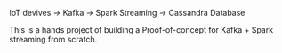 IoT devives -> Kafka -> Spark Streaming -> Cassandra Database

This is a hands project of building a Proof-of-concept for Kafka + Spark streaming from scratch. 

                      

